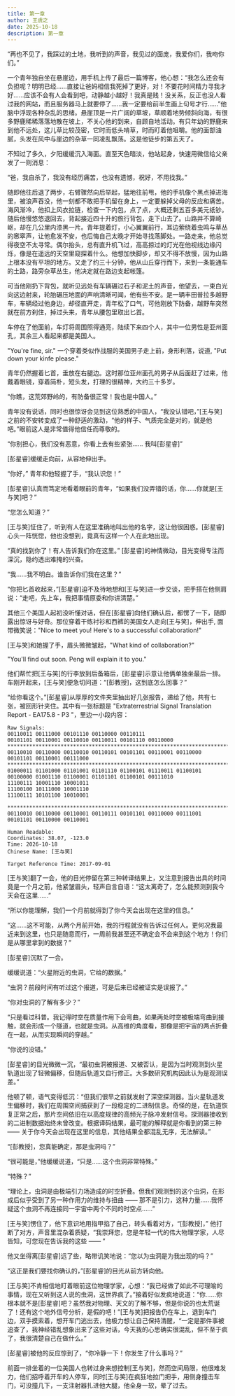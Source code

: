 ```yaml
---
title: 第一章
author: 王虞之
date: 2025-10-18
description: 第一章
---
```


“再也不见了，我踩过的土地，我听到的声音，我见过的面庞，我爱你们，我吻你们。”

一个青年独自坐在悬崖边，用手机上传了最后一篇博客，他心想：“我怎么还会有负担呢？明明已经……直接让爸妈相信我死掉了更好，对！不要花时间精力寻我才好……应该不会有人会看到吧，动静越小越好！我真是贱！没关系，反正也没人看过我的网站，而且服务器马上就要停了……我一定要给前半生画上句号才行……”他脑中浮现各种杂乱的思绪。悬崖顶是一片广阔的草坡，草顺着地势倾斜向海，有很多野鹿稀稀落落地散在坡上，不关心他的到来，自顾自地活动。有只年幼的野鹿来到他不远处，这儿草比较茂密，它时而低头啃草，时而盯着他咀嚼。他的面部油腻，头发在风中与崖边的杂草一同凌乱飘荡。这是他徒步的第五天了。

不知过了多久，夕阳缓缓沉入海面。直至天色暗淡，他站起身，快速用微信给父亲发了一则消息：

“爸，我自杀了，我没有经历痛苦，也没有遗憾，祝好，不用找我。”

随即他往后退了两步，右臂骤然向后举起，猛地往前甩，他的手机像个黑点掉进海里，被浪声吞没，他一刻都不敢把手机留在身上，一定要躲掉父母的反应和痛苦。海风渐冷，他扣上风衣拉链，检查一下内包，点了点，大概还剩五百多美元纸钞。随后他慢悠悠退回去，背起接近四十升的旅行背包，走下山去了。山路并不算崎岖，却在几公里内漆黑一片。青年提着灯，小心翼翼前行，耳边萦绕着虫鸣与草丛的窸窣声，让他愈发不安，也后悔自己太晚才开始寻找落脚处。一路走来，他总觉得夜空不太寻常。偶尔抬头，总有直升机飞过，高高掠过的灯光在他视线边缘闪烁，像是在遥远的天空里窥探着什么。他想加快脚步，却又不得不放慢，因为山路上根本没有平坦的地方。又走了约三十分钟，他从山丘穿行而下，来到一条能通车的土路，路旁杂草丛生，他决定就在路边支起帐篷。

可当他刚扔下背包，就听见远处有车辆碾过石子和泥土的声音，他望去，一束白光向这边射来，轮胎碾压地面的声响清晰可闻，他有些不安。是一辆丰田普拉多越野车，车辆经过他身边，却径直开走，青年松了口气，可他刚放下防备，越野车突然就在前方刹住，掉过头来，青年从腰包里取出匕首。

车停在了他面前，车灯将周围照得通亮，陆续下来四个人，其中一位男性是亚州面孔，其余三人看起来都是美国人。

"You're fine, sir." 一个穿着类似作战服的美国男子走上前，身形利落，说道, "Put down your kinfe please."

青年仍然握着匕首，垂放在右腿边。这时那位亚州面孔的男子从后面赶了过来，他戴着眼镜，穿着简朴，短头发，打理的很精神，大约三十多岁。

“你瞧，这荒郊野岭的，有防备很正常！我也是中国人。”

青年没有说话，同时也很惊讶会见到这位熟悉的中国人，“我没认错吧，”[王与笑]之前的不安转变成了一种舒适的激动，“他的样子、气质完全是对的，就是他吧。”眼前这人是非常值得他信任而尊敬的。

“你别担心，我们没有恶意，你看上去有些紧张…… 我叫[彭星睿]”

[彭星睿]缓缓走向前，从容地伸出手。

“你好，” 青年和他轻握了手，“我认识您！”

[彭星睿]认真而笃定地看着眼前的青年，“如果我们没弄错的话，你……你就是[王与笑]吧？”

“您怎么知道？”

[王与笑]怔住了，听到有人在这里准确地叫出他的名字，这让他很困惑。[彭星睿]心头一阵恍惚，他也没想到，竟真有这样一个人在此地出现。

“真的找到你了！有人告诉我们你在这里。” [彭星睿]的神情微动，目光变得专注而深沉，隐约透出难掩的兴奋。

“我……我不明白。谁告诉你们我在这里？”

“你把匕首收起来，”[彭星睿]迫不及待地想和[王与笑]进一步交谈，把手搭在他侧肩说：“走吧，先上车，我把事情原委和你讲清楚。”

其他三个美国人起初没听懂对话，但在[彭星睿]向他们确认后，都愣了一下，随即露出惊讶与好奇。那位穿着干练衬衫和西裤的美国女人走向[王与笑]，伸出手, 面带微笑说："Nice to meet you! Here's to a successful collaboration!"

[王与笑]和她握了手，眉头微微皱起，"What kind of collaboration?"

"You'll find out soon. Peng will explain it to you."

他们帮忙把[王与笑]的行李放到后备箱后，[彭星睿]示意让他俩单独坐最后一排。车刚开起来，[王与笑]便急切问道：“[彭教授]，这到底怎么回事？”

“给你看这个。”[彭星睿]从厚厚的文件夹里抽出好几张报告，递给了他，共有七张，被回形针夹住。其中有一张标题是 "Extraterrestrial Signal Translation Report - EA175.8 - P3 "，里边一小段内容：

```
Raw Signals:
00110011 00111000 00101110 00110000 00110111
00101101 00110001 00110010 00110011 00101110 00110000
****************************************************************************************
00110010 00110000 00110010 00110101 00101101 00110001 00110000 00101101 00110001 00111000
****************************************************************************************
01000011 01101000 01101001 01101110 01100101 01110011 01100101 00100000 01001110 01100001 01101101 01100101 00111010
11100111 10001110 10001011
11100100 10111000 10001110
11100111 10101100 10010001

****************************************************************************************
00110010 00110000 00110001 00110111 00101101 00110000 00111001 00101101 00110000 00110001

Human Readable:
Coordinates: 38.07, -123.0
Time: 2026-10-18
Chinese Name: [王与笑]

Target Reference Time: 2017-09-01
```

[王与笑]翻了一会，他的目光停留在第三种转译结果上，又注意到报告出具的时间竟是一个月之前，他紧皱眉头，轻声自言自语：“这太离奇了，怎么能预测到我今天会在这里……”

“所以你能理解，我们一个月前就得到了你今天会出现在这里的信息。”

“这……这不可能，从两个月前开始，我的行程就没有告诉过任何人。更何况我最近来到这里，也只是随意而行，一周前我甚至还不确定会不会来到这个地方！你们是从哪里拿到的数据？”

[彭星睿]沉默了一会。

缓缓说道：“火星附近的虫洞，它给的数据。”

“虫洞？前段时间有听过这个报道，可是后来已经被证实是误报了。”

“你对虫洞的了解有多少？”

“只是看过科普。我记得时空在质量作用下会弯曲，如果两处时空被极端弯曲到接触，就会形成一个隧道，也就是虫洞。从高维的角度看，那像是把宇宙的两点折叠在一起，从而实现瞬间的穿越。”

“你说的没错。”

[彭星睿]的目光微微一沉，“最初虫洞被报道、又被否认，是因为当时观测到火星轨道出现了轻微偏移，但随后轨道又自行修正。大多数研究机构因此认为是观测误差。”

他顿了顿，语气变得低沉：“但我们很早之前就发射了深空探测器。当火星轨道发生偏移时，我们在周围空间捕获到了一段稳定的二进制信息。奇怪的是，在轨道恢复正常之后，那片空间依旧在以高度规律的高频光子脉冲发射信号。探测器接收到的二进制数据始终未曾改变。根据译码结果，最可能的解释就是你看到的第三种 —— 关于你今天会出现在这里的信息，其他结果全都混乱无序，无法解读。”

“[彭教授]，您真能确定，那是虫洞吗？”

“很可能是，”他缓缓说道，“只是……这个虫洞非常特殊。”

“特殊？”

“理论上，虫洞是由极端引力场造成的时空折叠。但我们观测到的这个虫洞，在形成后似乎受到了另一种作用力的维持与扭曲 —— 那不是引力，这种力量……我怀疑这个虫洞不再连接同一宇宙中两个不同的时空点……”

[王与笑]愣住了，他下意识地用指甲掐了自己，转头看着对方，“[彭教授]，” 他打断了对方，声音里混杂着质疑，“我崇拜您，您是年轻一代的伟大物理学家，人尽皆知，可您现在告诉我的这些 —— ”

他又坐得离[彭星睿]远了些，略带讥笑地说：“您以为虫洞是为我出现的吗？”

“这正是我们要找你确认的，”[彭星睿]的目光从前方转向他。

[王与笑]不肯相信地盯着眼前这位物理学家，心想：“我已经做了如此不可理喻的事情，现在又听到这人说的虫洞，这世界疯了。”接着好似发疯地说道：“你……你根本就不是[彭星睿]吧？虽然我对物理、天文的了解不够，但是你说的也太荒诞了！还有这个地外信号分析，是假的吧！”[王与笑]把报告仍在车上，退到车门边，双手摸索着，想开车门逃出去，他极力想让自己保持清醒，“一定是那件事被追查了，我神经错乱想象出来了这些对话，今天我的心思确实很混乱，但不至于疯了，我很清楚自己在做什么。”

[彭星睿]被他的反应惊到了，“你冷静一下！你发生了什么事吗？”

前面一排坐着的一位美国人也转过身来想控制[王与笑]，然而空间局限，他很难发力，他们招呼着开车的人停车，同时[王与笑]在疯狂地拉门把手，用侧身撞击车门，可没撞几下，一支注射器扎进他大腿，他全身一软，晕了过去。

